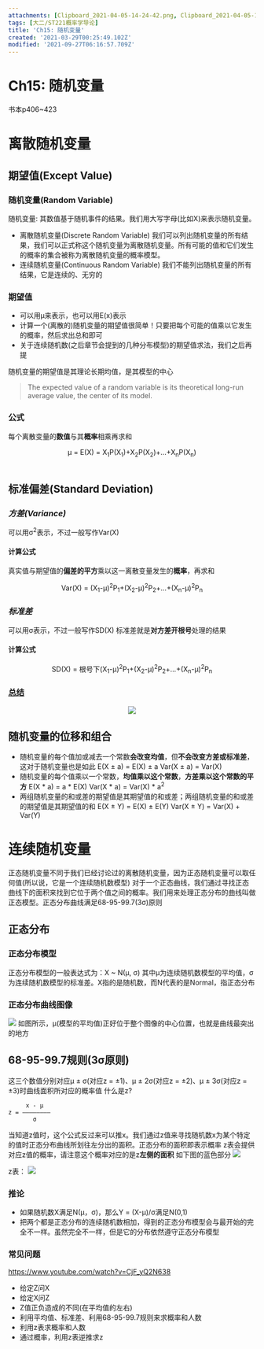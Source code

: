```yaml
---
attachments: [Clipboard_2021-04-05-14-24-42.png, Clipboard_2021-04-05-14-25-45.png, Clipboard_2021-04-05-14-26-31.png, Clipboard_2021-07-03-15-38-07.png]
tags: [大二/ST221概率学导论]
title: 'Ch15: 随机变量'
created: '2021-03-29T00:25:49.102Z'
modified: '2021-09-27T06:16:57.709Z'
---
```


# Ch15: 随机变量
书本p406~423

# 离散随机变量
## 期望值(Except Value)
### 随机变量(Random Variable)
随机变量: 其数值基于随机事件的结果。我们用大写字母(比如X)来表示随机变量。
- 离散随机变量(Discrete Random Variable)
我们可以列出随机变量的所有结果，我们可以正式称这个随机变量为离散随机变量。所有可能的值和它们发生的概率的集合被称为离散随机变量的概率模型。
- 连续随机变量(Continuous Random Variable)
我们不能列出随机变量的所有结果，它是连续的、无穷的

### 期望值
- 可以用μ来表示，也可以用E(x)表示
- 计算一个(离散的)随机变量的期望值很简单！只要把每个可能的值乘以它发生的概率，然后求出总和即可
- 关于连续随机数(之后章节会提到的几种分布模型)的期望值求法，我们之后再提

随机变量的期望值是其理论长期均值，是其模型的中心
> The expected value of a random variable is its theoretical long-run average value, the center of its model.

### 公式
每个离散变量的**数值**与其**概率**相乘再求和
<center>μ = E(X) = X<sub>1</sub>P(X<sub>1</sub>)+X<sub>2</sub>P(X<sub>2</sub>)+...+X<sub>n</sub>P(X<sub>n</sub>)</center>
<br>

## 标准偏差(Standard Deviation)
### *方差(Variance)*
可以用σ<sup>2</sup>表示，不过一般写作Var(X)

#### 计算公式
真实值与期望值的**偏差的平方**乘以这一离散变量发生的**概率**，再求和
<center>Var(X) = (X<sub>1</sub>-μ)<sup>2</sup>P<sub>1</sub>+(X<sub>2</sub>-μ)<sup>2</sup>P<sub>2</sub>+...+(X<sub>n</sub>-μ)<sup>2</sup>P<sub>n</sub></center>

### *标准差*
可以用σ表示，不过一般写作SD(X)
标准差就是**对方差开根号**处理的结果
#### 计算公式
<center>SD(X) = 根号下(X<sub>1</sub>-μ)<sup>2</sup>P<sub>1</sub>+(X<sub>2</sub>-μ)<sup>2</sup>P<sub>2</sub>+...+(X<sub>n</sub>-μ)<sup>2</sup>P<sub>n</sub></center>

### <p style="text-decoration: underline;">总结</p>
<p align="center"><img src="@attachment/Clipboard_2021-07-03-15-38-07.png"></p>

## 随机变量的位移和组合
- 随机变量的每个值加或减去一个常数**会改变均值**，但**不会改变方差或标准差**，这对于随机变量也是如此
E(X ± a) = E(X) ± a
Var(X ± a) = Var(X)
- 随机变量的每个值乘以一个常数，**均值乘以这个常数**，**方差乘以这个常数的平方**
E(X * a) = a * E(X)
Var(X * a) = Var(X) * a<sup>2</sup>
- 两组随机变量的和或差的期望值是其期望值的和或差；两组随机变量的和或差的期望值是其期望值的和
E(X ± Y) = E(X) ± E(Y)
Var(X ± Y) = Var(X) + Var(Y)


# 连续随机变量
正态随机变量不同于我们已经讨论过的离散随机变量，因为正态随机变量可以取任何值(所以说，它是一个连续随机数模型)
对于一个正态曲线，我们通过寻找正态曲线下的面积来找到它位于两个值之间的概率。我们用来处理正态分布的曲线叫做正态模型。正态分布曲线满足68-95-99.7(3σ)原则

## 正态分布
### 正态分布模型
正态分布模型的一般表达式为：X ~ N(μ, σ)
其中μ为连续随机数模型的平均值，σ为连续随机数模型的标准差。X指的是随机数，而N代表的是Normal，指正态分布

### 正态分布曲线图像
![](@attachment/Clipboard_2021-04-05-14-26-31.png)
如图所示，μ(模型的平均值)正好位于整个图像的中心位置，也就是曲线最突出的地方

## 68-95-99.7规则(3σ原则)
这三个数值分别对应μ ± σ(对应z = ±1)、μ ± 2σ(对应z = ±2)、μ ± 3σ(对应z = ±3)时曲线面积所对应的概率值
什么是z?
```
     x - μ 
z = ———————— 
       σ
```
当知道z值时，这个公式反过来可以推x。我们通过z值来寻找随机数x为某个特定的值时正态分布曲线所划往左分出的面积。正态分布的面积即表示概率
z表会提供对应z值的概率，请注意这个概率对应的是z**左侧的面积**
如下图的蓝色部分
![](@attachment/Clipboard_2021-04-05-14-24-42.png)

z表：
![](@attachment/Clipboard_2021-04-05-14-25-45.png)

### 推论
- 如果随机数X满足N(μ，σ)，那么Y = (X-μ)/σ满足N(0,1)
- 把两个都是正态分布的连续随机数相加，得到的正态分布模型会与最开始的完全不一样。虽然完全不一样，但是它的分布依然遵守正态分布模型

### 常见问题
https://www.youtube.com/watch?v=CjF_yQ2N638
- 给定Z问X
- 给定X问Z
- Z值正负造成的不同(在平均值的左右)
- 利用平均值、标准差、利用68-95-99.7规则来求概率和人数
- 利用z表求概率和人数
- 通过概率，利用z表逆推求z







